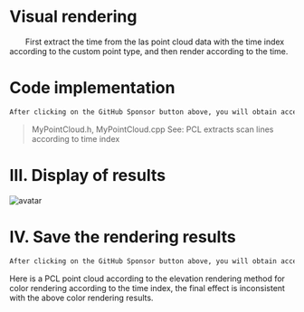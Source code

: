 #  Visual rendering 

   First extract the time from the las point cloud data with the time index according to the custom point type, and then render according to the time. 

#  Code implementation 

  ```python  
After clicking on the GitHub Sponsor button above, you will obtain access permissions to my private code repository ( https://github.com/slowlon/my_code_bar ) to view this blog code. By searching the code number of this blog, you can find the code you need, code number is: 2024020309574273396
  ```  
>  MyPointCloud.h, MyPointCloud.cpp See: PCL extracts scan lines according to time index 

#  III. Display of results 

 ![avatar]( 0460714d7cf640749514ba0b29afc363.png) 

#  IV. Save the rendering results 

  ```python  
After clicking on the GitHub Sponsor button above, you will obtain access permissions to my private code repository ( https://github.com/slowlon/my_code_bar ) to view this blog code. By searching the code number of this blog, you can find the code you need, code number is: 2024020309574273396
  ```  
  Here is a PCL point cloud according to the elevation rendering method for color rendering according to the time index, the final effect is inconsistent with the above color rendering results. 

